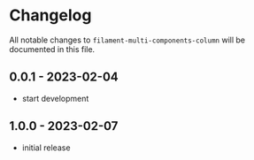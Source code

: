 # Changelog

All notable changes to `filament-multi-components-column` will be documented in this file.

## 0.0.1 - 2023-02-04

- start development

## 1.0.0 - 2023-02-07

- initial release
